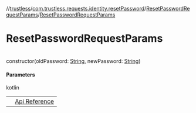 //[trustless](../../../index.md)/[com.trustless.requests.identity.resetPassword](../index.md)/[ResetPasswordRequestParams](index.md)/[ResetPasswordRequestParams](-reset-password-request-params.md)

# ResetPasswordRequestParams

\
constructor(oldPassword: [String](https://kotlinlang.org/api/latest/jvm/stdlib/kotlin/-string/index.html), newPassword: [String](https://kotlinlang.org/api/latest/jvm/stdlib/kotlin/-string/index.html))

#### Parameters

kotlin

| | |
|---|---|
|  | [Api Reference](https://developer.finto.io/docs/apis/identity#/User%20management/Set%20password) |

